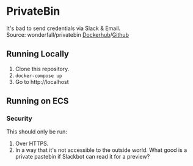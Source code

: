 # PrivateBin

It's bad to send credentials via Slack & Email.  
Source: wonderfall/privatebin [Dockerhub](https://hub.docker.com/r/wonderfall/privatebin/)/[Github](https://github.com/PrivateBin/PrivateBin)

## Running Locally

1.  Clone this repository.
2.  `docker-compose up`
3.  Go to http://localhost

## Running on ECS

### Security

This should only be run:

1.  Over HTTPS.
2.  In a way that it's not accessible to the outside world.
    What good is a private pastebin if Slackbot can read it for a preview?
